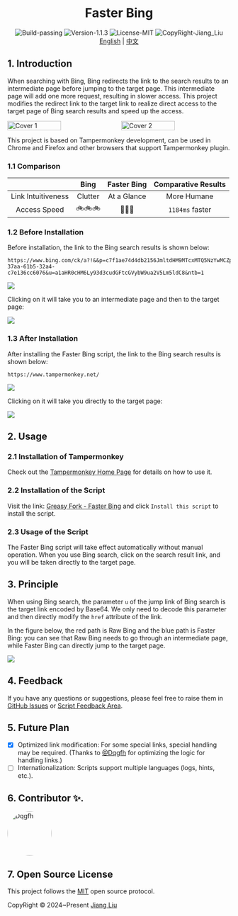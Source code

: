 # <div align="center">Faster Bing</div>

<div align="center">
  <img src="https://img.shields.io/badge/Build-passing-%2396C40F" alt="Build-passing"/>
  <img src="https://img.shields.io/badge/Version-1.1.3-%231081C1" alt="Version-1.1.3"/>
  <img src="https://img.shields.io/badge/License-MIT-%2396C40F" alt="License-MIT"/>
  <img src="https://img.shields.io/badge/CopyRight-Jiang_Liu-%2396C40F" alt="CopyRight-Jiang_Liu"/>
</div>

<div align="center">
    <a href="#">English</a> | <a href="README-zh.md">中文</a>
</div>

## 1. Introduction

When searching with Bing, Bing redirects the link to the search results to an intermediate page before jumping to the
target page. This intermediate page will add one more request, resulting in slower access.
This project modifies the redirect link to the target link to realize direct access to the target page of Bing search
results and speed up the access.

<div style="display: flex; justify-content: space-between;">
  <img src="./res/img/cover-01.jpg" alt="Cover 1" style="width: 49%;">
  <img src="./res/img/cover-02.png" alt="Cover 2" style="width: 49%;">
</div>

This project is based on Tampermonkey development, can be used in Chrome and Firefox and other browsers that support
Tampermonkey plugin.

### 1.1 Comparison

|                    |  Bing   | Faster Bing | Comparative Results |
|:------------------:|:-------:|:-----------:|:-------------------:|
| Link Intuitiveness | Clutter | At a Glance |     More Humane     |
|    Access Speed    | 🚲🚲🚲  |   🚀🚀🚀    |   `1184ms` faster   |

### 1.2 Before Installation

Before installation, the link to the Bing search results is shown below:

```text
https://www.bing.com/ck/a?!&&p=c7f1ae74d4db2156JmltdHM9MTcxMTQ5NzYwMCZpZ3VpZD0zYTZkZDUxMi0zN2FhLTYxYjUtMzJhNC1jN2UxMzZjYzYwNzYmaW5zaWQ9NTIwNQ&ptn=3&ver=2&hsh=3&fclid=3a6dd512-37aa-61b5-32a4-c7e136cc6076&u=a1aHR0cHM6Ly93d3cudGFtcGVybW9ua2V5Lm5ldC8&ntb=1
```

![](./res/img/before-link.png)

Clicking on it will take you to an intermediate page and then to the target page:

![](./res/img/before-situation.gif)

### 1.3 After Installation

After installing the Faster Bing script, the link to the Bing search results is shown below:

```text
https://www.tampermonkey.net/
```

![](./res/img/after-link.png)

Clicking on it will take you directly to the target page:

![](./res/img/after-situation.gif)

## 2. Usage

### 2.1 Installation of Tampermonkey

Check out the [Tampermonkey Home Page](https://www.tampermonkey.net/index.php?browser=chrome&locale=zh) for details on how to use it.

### 2.2 Installation of the Script

Visit the link: [Greasy Fork - Faster Bing](https://greasyfork.org/en/scripts/490999-faster-bing) and
click `Install this script` to install the script.

### 2.3 Usage of the Script

The Faster Bing script will take effect automatically without manual operation. When you use Bing search, click on the
search result link, and you will be taken directly to the target page.

## 3. Principle

When using Bing search, the parameter `u` of the jump link of Bing search is the target link encoded by Base64. We only
need to decode this parameter and then directly modify the `href` attribute of the link.

In the figure below, the red path is Raw Bing and the blue path is Faster Bing: you can see that Raw Bing needs to go
through an intermediate page, while Faster Bing can directly jump to the target page.

![](./res/img/theory.png)

## 4. Feedback

If you have any questions or suggestions, please feel free to raise them
in [GitHub Issues](https://github.com/jiang-taibai/faster-bing/issues)
or [Script Feedback Area](https://greasyfork.org/zh-CN/scripts/490999-faster-bing/feedback).

## 5. Future Plan

- [x] Optimized link modification: For some special links, special handling may be required. (Thanks to [@Dqgfh](https://github.com/Dqgfh) for optimizing the logic for handling links.)
- [ ] Internationalization: Scripts support multiple languages (logs, hints, etc.).

## 6. Contributor ✨.

<p>
  <img src="https://github.com/Dqgfh.png" width="100" height="100" style="border-radius: 50%" alt="Dqgfh"/>
</p>


## 7. Open Source License

This project follows the [MIT](https://opensource.org/licenses/MIT) open source protocol.

CopyRight © 2024~Present [Jiang Liu](https://coderjiang.com)
